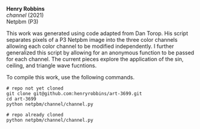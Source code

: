 **Henry Robbins**<br/>
*channel* (2021)<br/>
Netpbm (P3)

This work was generated using code adapted from Dan Torop. His script separates
pixels of a P3 Netpbm image into the three color channels allowing each color
channel to be modified independently. I further generalized this script by
allowing for an anonymous function to be passed for each channel. The current
pieces explore the application of the sin, ceiling, and triangle wave fucntions.

To compile this work, use the following commands.

```
# repo not yet cloned
git clone git@github.com:henryrobbins/art-3699.git
cd art-3699
python netpbm/channel/channel.py

# repo already cloned
python netpbm/channel/channel.py
```
